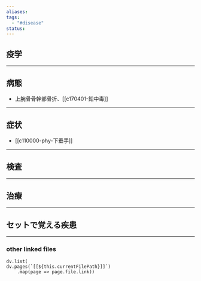 ```yaml
---
aliases: 
tags:
  - "#disease"
status:
---
```

## 疫学
---
## 病態
- 上腕骨骨幹部骨折、[[c170401-鉛中毒]]
---
## 症状
- [[c110000-phy-下垂手]]
---
## 検査
---
## 治療
---
## セットで覚える疾患
---
### other linked files
```dataviewjs
dv.list(
dv.pages(`[[${this.currentFilePath}]]`)
	.map(page => page.file.link))
```
